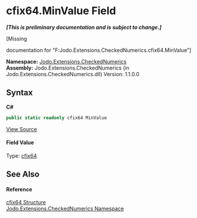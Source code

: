 # cfix64.MinValue Field
 _**\[This is preliminary documentation and is subject to change.\]**_

\[Missing <summary> documentation for "F:Jodo.Extensions.CheckedNumerics.cfix64.MinValue"\]

**Namespace:**&nbsp;<a href="N_Jodo_Extensions_CheckedNumerics">Jodo.Extensions.CheckedNumerics</a><br />**Assembly:**&nbsp;Jodo.Extensions.CheckedNumerics (in Jodo.Extensions.CheckedNumerics.dll) Version: 1.1.0.0

## Syntax

**C#**<br />
``` C#
public static readonly cfix64 MinValue
```

<a href="https://github.com/JosephJShort/Jodo.Extensions/blob/main/src/Jodo.Extensions.CheckedNumerics/cfix64.cs" rel="noopener noreferrer" title="View the source code">View Source</a><br />

#### Field Value
Type: <a href="T_Jodo_Extensions_CheckedNumerics_cfix64">cfix64</a>

## See Also


#### Reference
<a href="T_Jodo_Extensions_CheckedNumerics_cfix64">cfix64 Structure</a><br /><a href="N_Jodo_Extensions_CheckedNumerics">Jodo.Extensions.CheckedNumerics Namespace</a><br />